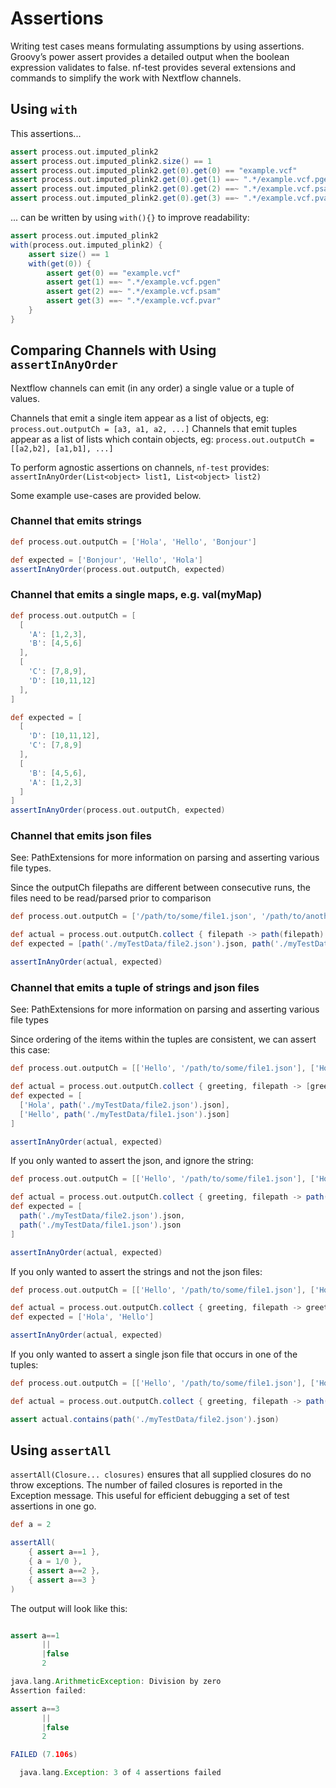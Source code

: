 # Assertions

Writing test cases means formulating assumptions by using assertions. Groovy’s power assert provides a detailed output when the boolean expression validates to false. nf-test provides several extensions and commands to simplify the work with Nextflow channels.

## Using `with`

This assertions...

```groovy
assert process.out.imputed_plink2
assert process.out.imputed_plink2.size() == 1
assert process.out.imputed_plink2.get(0).get(0) == "example.vcf"
assert process.out.imputed_plink2.get(0).get(1) ==~ ".*/example.vcf.pgen"
assert process.out.imputed_plink2.get(0).get(2) ==~ ".*/example.vcf.psam"
assert process.out.imputed_plink2.get(0).get(3) ==~ ".*/example.vcf.pvar"
```

... can be written by using `with(){}` to improve readability:

```groovy
assert process.out.imputed_plink2
with(process.out.imputed_plink2) {
    assert size() == 1
    with(get(0)) {
        assert get(0) == "example.vcf"
        assert get(1) ==~ ".*/example.vcf.pgen"
        assert get(2) ==~ ".*/example.vcf.psam"
        assert get(3) ==~ ".*/example.vcf.pvar"
    }
}
```

## Comparing Channels with Using `assertInAnyOrder`

Nextflow channels can emit (in any order) a single value or a tuple of values.

Channels that emit a single item appear as a list of objects, eg: `process.out.outputCh = [a3, a1, a2, ...]`
Channels that emit tuples appear as a list of lists which contain objects, eg: `process.out.outputCh = [[a2,b2], [a1,b1], ...]`

To perform agnostic assertions on channels, `nf-test` provides: `assertInAnyOrder(List<object> list1, List<object> list2)`

Some example use-cases are provided below.

### Channel that emits strings
```groovy
def process.out.outputCh = ['Hola', 'Hello', 'Bonjour']

def expected = ['Bonjour', 'Hello', 'Hola']
assertInAnyOrder(process.out.outputCh, expected)

```

### Channel that emits a single maps, e.g. val(myMap)
```groovy
def process.out.outputCh = [
  [
    'A': [1,2,3],
    'B': [4,5,6]
  ],
  [
    'C': [7,8,9],
    'D': [10,11,12]
  ],
]

def expected = [
  [
    'D': [10,11,12],
    'C': [7,8,9]
  ],
  [
    'B': [4,5,6],
    'A': [1,2,3]
  ]
]
assertInAnyOrder(process.out.outputCh, expected)

```

### Channel that emits json files

See: PathExtensions for more information on parsing and asserting various file types.

Since the outputCh filepaths are different between consecutive runs, the files need to be read/parsed prior to comparison

```groovy
def process.out.outputCh = ['/path/to/some/file1.json', '/path/to/another/file2.json']

def actual = process.out.outputCh.collect { filepath -> path(filepath).json }
def expected = [path('./myTestData/file2.json').json, path('./myTestData/file1.json').json]

assertInAnyOrder(actual, expected)

```

### Channel that emits a tuple of strings and json files

See: PathExtensions for more information on parsing and asserting various file types

Since ordering of the items within the tuples are consistent, we can assert this case:

```groovy
def process.out.outputCh = [['Hello', '/path/to/some/file1.json'], ['Hola', '/path/to/another/file2.json']]

def actual = process.out.outputCh.collect { greeting, filepath -> [greeting, path(filepath).json] }
def expected = [
  ['Hola', path('./myTestData/file2.json').json], 
  ['Hello', path('./myTestData/file1.json').json]
]

assertInAnyOrder(actual, expected)
```

If you only wanted to assert the json, and ignore the string:
```groovy
def process.out.outputCh = [['Hello', '/path/to/some/file1.json'], ['Hola', '/path/to/another/file2.json']]

def actual = process.out.outputCh.collect { greeting, filepath -> path(filepath).json }
def expected = [
  path('./myTestData/file2.json').json, 
  path('./myTestData/file1.json').json
]

assertInAnyOrder(actual, expected)
```

If you only wanted to assert the strings and not the json files:
```groovy
def process.out.outputCh = [['Hello', '/path/to/some/file1.json'], ['Hola', '/path/to/another/file2.json']]

def actual = process.out.outputCh.collect { greeting, filepath -> greeting }
def expected = ['Hola', 'Hello']

assertInAnyOrder(actual, expected)
```

If you only wanted to assert a single json file that occurs in one of the tuples:
```groovy
def process.out.outputCh = [['Hello', '/path/to/some/file1.json'], ['Hola', '/path/to/another/file2.json']]

def actual = process.out.outputCh.collect { greeting, filepath -> path(filepath).json }

assert actual.contains(path('./myTestData/file2.json').json)
```


## Using `assertAll`
`assertAll(Closure... closures)` ensures that all supplied closures do no throw exceptions. The number of failed closures is reported in the Exception message. This useful for efficient debugging
a set of test assertions in one go.

```groovy
def a = 2

assertAll(
	{ assert a==1 },
	{ a = 1/0 },
	{ assert a==2 },
	{ assert a==3 }
)
```
The output will look like this:
```groovy

assert a==1
       ||
       |false
       2

java.lang.ArithmeticException: Division by zero
Assertion failed:

assert a==3
       ||
       |false
       2

FAILED (7.106s)

  java.lang.Exception: 3 of 4 assertions failed
```